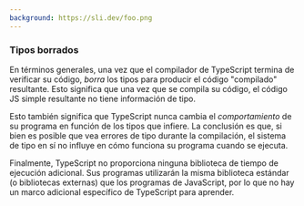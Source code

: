 ```yaml
---
background: https://sli.dev/foo.png
---
```

### Tipos borrados

En términos generales, una vez que el compilador de TypeScript termina de verificar su código, _borra_ los tipos para producir el código "compilado" resultante.
Esto significa que una vez que se compila su código, el código JS simple resultante no tiene información de tipo.

Esto también significa que TypeScript nunca cambia el _comportamiento_ de su programa en función de los tipos que infiere.
La conclusión es que, si bien es posible que vea errores de tipo durante la compilación, el sistema de tipo en sí no influye en cómo funciona su programa cuando se ejecuta.

Finalmente, TypeScript no proporciona ninguna biblioteca de tiempo de ejecución adicional.
Sus programas utilizarán la misma biblioteca estándar (o bibliotecas externas) que los programas de JavaScript, por lo que no hay un marco adicional específico de TypeScript para aprender.